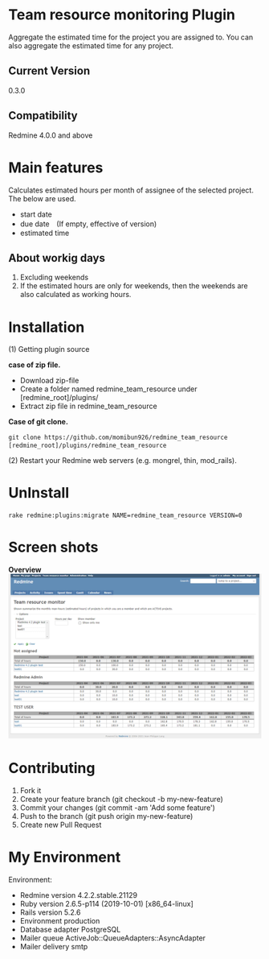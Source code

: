 # Team resource monitoring Plugin

Aggregate the estimated time for the project you are assigned to. You can also aggregate the estimated time for any project.

## Current Version
0.3.0

## Compatibility
Redmine 4.0.0 and above

# Main features
Calculates estimated hours per month of assignee of the selected project.
The below are used.
* start date
* due date　(If empty, effective of version)
* estimated time

## About workig days
1. Excluding weekends
2. If the estimated hours are only for weekends, then the weekends are also calculated as working hours.

# Installation
(1) Getting plugin source

**case of zip file.**

* Download zip-file
* Create a folder named redmine_team_resource under [redmine_root]/plugins/
* Extract zip file in redmine_team_resource

**Case of git clone.**

```
git clone https://github.com/momibun926/redmine_team_resource [redmine_root]/plugins/redmine_team_resource
```

(2) Restart your Redmine web servers (e.g. mongrel, thin, mod_rails).


# UnInstall
```
rake redmine:plugins:migrate NAME=redmine_team_resource VERSION=0
```
# Screen shots
**Overview**
![screenshot](./images/overview.png "overview")

# Contributing
1. Fork it
2. Create your feature branch (git checkout -b my-new-feature)
3. Commit your changes (git commit -am 'Add some feature')
4. Push to the branch (git push origin my-new-feature)
5. Create new Pull Request

# My Environment
Environment:
 * Redmine version                4.2.2.stable.21129
 * Ruby version                   2.6.5-p114 (2019-10-01) [x86_64-linux]
 * Rails version                  5.2.6
 * Environment                    production
 * Database adapter               PostgreSQL
 * Mailer queue                   ActiveJob::QueueAdapters::AsyncAdapter
 * Mailer delivery                smtp